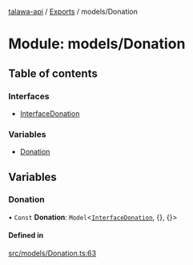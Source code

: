 [talawa-api](../README.md) / [Exports](../modules.md) / models/Donation

# Module: models/Donation

## Table of contents

### Interfaces

- [InterfaceDonation](../interfaces/models_Donation.InterfaceDonation.md)

### Variables

- [Donation](models_Donation.md#donation)

## Variables

### Donation

• `Const` **Donation**: `Model`\<[`InterfaceDonation`](../interfaces/models_Donation.InterfaceDonation.md), {}, {}\>

#### Defined in

[src/models/Donation.ts:63](https://github.com/PalisadoesFoundation/talawa-api/blob/3677888/api/models/Donation.ts#L63)
